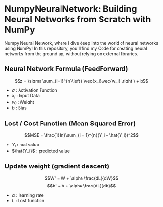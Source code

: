 # NumpyNeuralNetwork: Building Neural Networks from Scratch with NumPy

Numpy Neural Network, where I dive deep into the world of neural networks using NumPy! In this repository, you'll find my Code for creating neural networks from the ground up, without relying on external libraries.

## Neural Network Formula (FeedForward)

$$z = \sigma \sum_{i=1}^{n}\left ( \vec{x_i}\vec{w_i} \right ) + b$$

* $\sigma$ : Activation Function
* $x_i$ : Input Data
* $w_i$ : Weight
* $b$ : Bias

## Lost / Cost Function (Mean Squared Error)

$$MSE = \frac{1}{n}\sum_{i = 1}^{n}(Y_i - \hat{Y_i})^2$$

* $Y_i$ : real value
* $\hat{Y_i}$ : predicted value

## Update weight (gradient descent)

$$W' = W + \alpha \frac{dL}{dW}$$
$$b' = b + \alpha \frac{dL}{db}$$

* $\alpha$ : learning rate
* $L$ : Lost function
